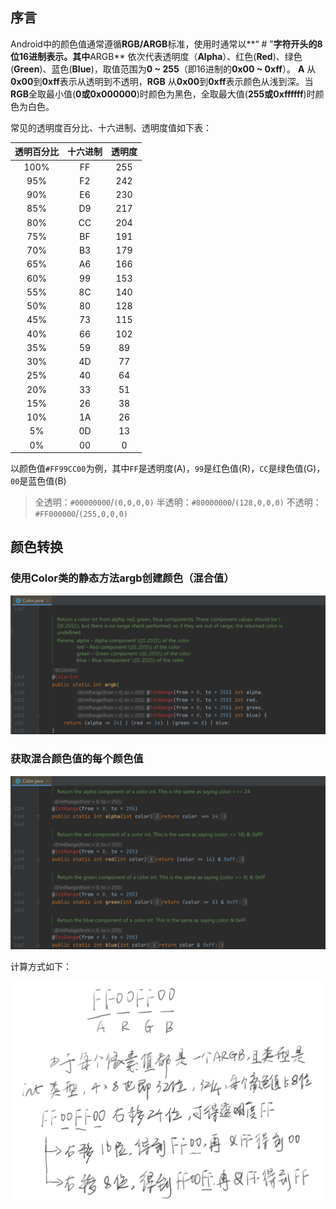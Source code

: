 ## 序言

Android中的颜色值通常遵循**RGB/ARGB**标准，使用时通常以**“ # ”**字符开头的8位16进制表示。其中**ARGB** 依次代表透明度（**Alpha**）、红色(**Red**)、绿色(**Green**)、蓝色(**Blue**)，取值范围为**0 ~ 255**（即16进制的**0x00 ~ 0xff**）。
 **A** 从**0x00**到**0xff**表示从透明到不透明，**RGB** 从**0x00**到**0xff**表示颜色从浅到深。当**RGB**全取最小值(**0或0x000000**)时颜色为黑色，全取最大值(**255或0xffffff**)时颜色为白色。

常见的透明度百分比、十六进制、透明度值如下表：

| 透明百分比 | 十六进制 | 透明度 |
| :--------: | :------: | :----: |
|    100%    |    FF    |  255   |
|    95%     |    F2    |  242   |
|    90%     |    E6    |  230   |
|    85%     |    D9    |  217   |
|    80%     |    CC    |  204   |
|    75%     |    BF    |  191   |
|    70%     |    B3    |  179   |
|    65%     |    A6    |  166   |
|    60%     |    99    |  153   |
|    55%     |    8C    |  140   |
|    50%     |    80    |  128   |
|    45%     |    73    |  115   |
|    40%     |    66    |  102   |
|    35%     |    59    |   89   |
|    30%     |    4D    |   77   |
|    25%     |    40    |   64   |
|    20%     |    33    |   51   |
|    15%     |    26    |   38   |
|    10%     |    1A    |   26   |
|     5%     |    0D    |   13   |
|     0%     |    00    |   0    |

以颜色值`#FF99CC00`为例，其中`FF`是透明度(A)，`99`是红色值(R)，`CC`是绿色值(G)，`00`是蓝色值(B)

> 全透明：`#00000000`/`(0,0,0,0)`
>  半透明：`#80000000`/`(128,0,0,0)`
>  不透明：`#FF000000`/`(255,0,0,0)`

## 颜色转换

### 使用Color类的静态方法**argb**创建颜色（混合值）

![image-20210905161337858](https://raw.githubusercontent.com/treech/PicRemote/master/common/image-20210905161337858.png)

### 获取混合颜色值的每个颜色值

![image-20210905161813750](https://raw.githubusercontent.com/treech/PicRemote/master/common/image-20210905161813750.png)

计算方式如下：

![image-20210905164311733](https://raw.githubusercontent.com/treech/PicRemote/master/common/image-20210905164311733.png)